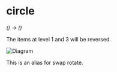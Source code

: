 # circle

  *() → ()*

  The items at level 1 and 3 will be reversed.

  ![Diagram](/prog/stack/diagrams/circle.png)

  This is an alias for swap rotate.
